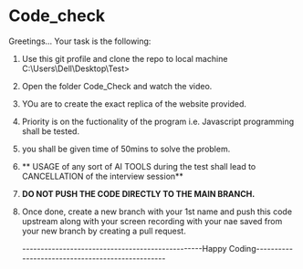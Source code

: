 ﻿# Code_check

Greetings...
Your task is the following: 
1. Use this git profile and clone the repo to local machine C:\Users\Dell\Desktop\Test>
2. Open the folder Code_Check and watch the video.
3. YOu are to create the exact replica of the website provided.
4. Priority is on the fuctionality of the program i.e. Javascript programming shall be tested.
5. you shall be given time of 50mins to solve the problem.
6. ** USAGE of any sort of AI TOOLS during the test shall lead to CANCELLATION of the interview session**
7. **DO NOT PUSH THE CODE DIRECTLY TO THE MAIN BRANCH.**
8. Once done, create a new branch with your 1st name and  push this code upstream along with your screen recording with your nae saved from your new branch by creating a pull request.

   
   -------------------------------------------------Happy Coding-------------------------------------------------
